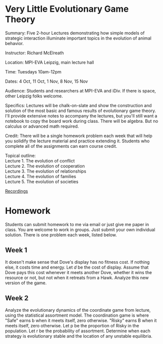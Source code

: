 # Very Little Evolutionary Game Theory

Summary: Five 2-hour Lectures demonstrating how simple models of strategic interaction illuminate important topics in the evolution of animal behavior.

Instructor: Richard McElreath

Location: MPI-EVA Leipzig, main lecture hall

Time: Tuesdays 10am-12pm

Dates: 4 Oct, 11 Oct, 1 Nov, 8 Nov, 15 Nov

Audience: Students and researchers at MPI-EVA and iDiv. If there is space, other Leipzig folks welcome.

Specifics: Lectures will be chalk-on-slate and show the construction and solution of the most basic and famous results of evolutionary game theory. I'll provide extensive notes to accompany the lectures, but you'll still want a notebook to copy the board work during class. There will be algebra. But no calculus or advanced math required. 

Credit: There will be a single homework problem each week that will help you solidify the lecture material and practice extending it. Students who complete all of the assignments can earn course credit.

Topical outline:<br>
Lecture 1. The evolution of conflict<br>
Lecture 2. The evolution of cooperation<br>
Lecture 3. The evolution of relationships<br>
Lecture 4. The evolution of families<br>
Lecture 5. The evolution of societies

[Recordings](https://www.youtube.com/playlist?list=PLDcUM9US4XdPtHR9OZdjhYKVMv_RR42yk)

# Homework

Students can submit homework to me via email or just give me paper in class. You are welcome to work in groups. Just submit your own individual solution. There is one problem each week, listed below.

## Week 1
It doesn't make sense that Dove's display has no fitness cost. If nothing else, it costs time and energy. Let $d$ be the cost of display. Assume that Dove pays this cost whenever it meets another Dove, whether it wins the resource or not, but not when it retreats from a Hawk. Analyze this new version of the game. 

## Week 2
Analyze the evolutionary dynamics of the coordinate game from lecture, using the statistical assortment model. The coordination game is where "Safe" earns b when it meets itself, zero otherwise. "Risky" earns B when it meets itself, zero otherwise. Let p be the proportion of Risky in the population. Let r be the probability of assortment. Determine when each strategy is evolutionary stable and the location of any unstable equilibria.

